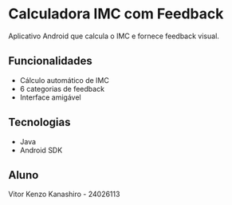 # Calculadora IMC com Feedback
Aplicativo Android que calcula o IMC e fornece feedback visual.

## Funcionalidades
- Cálculo automático de IMC
- 6 categorias de feedback
- Interface amigável

## Tecnologias
- Java
- Android SDK

##

## Aluno
Vitor Kenzo Kanashiro - 24026113
